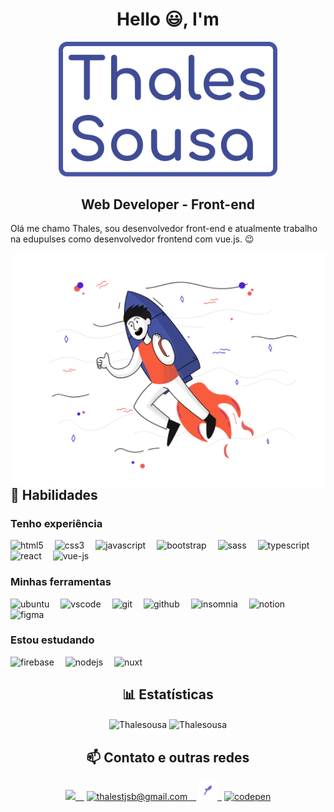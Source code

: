 <h1 align="center">Hello 😃, I'm</h1>


<div align="center">
  <img src="./assets/logo.svg" width="350px">
  <h2 align="center"><strong>Web Developer - Front-end</strong></h2>
</div>


<p>Olá me chamo Thales, sou desenvolvedor front-end e atualmente trabalho na edupulses como desenvolvedor frontend com vue.js. 😉</p>


<img src="./assets/illustration.svg" width="500px" align="right">

<div align="left">
  <h2>🚀 Habilidades</h2>
<!-- ********************************* Tenho experiência ******************************************** -->
  <div>
    <h3>Tenho experiência</h3>
    <img src="https://img.icons8.com/color/48/000000/html-5--v1.png" width="30px" title="html5">&ensp;&ensp;
    <img src="https://img.icons8.com/color/30/000000/css3.png" title="css3"/>&ensp;&ensp;
    <img src="https://img.icons8.com/color/30/000000/javascript.png" title="javascript"/>&ensp;&ensp;
    <img src="https://img.icons8.com/color/30/000000/bootstrap.png" title="bootstrap"/>&ensp;&ensp;
    <img src="https://img.icons8.com/color/30/000000/sass.png" title="sass"/>&ensp;&ensp;
    <img src="https://img.icons8.com/color/30/000000/typescript.png" title="typescript"/>&ensp;&ensp;
    <img src="https://img.icons8.com/plasticine/30/000000/react.png" title="react"/>&ensp;&ensp;
    <img src="https://img.icons8.com/color/30/000000/vue-js.png" title="vue-js"/>&ensp;&ensp;
    
  </div>

<!-- ********************************* Minhas Ferramentas ******************************************** -->
  <div>
    <h3>Minhas ferramentas</h3>
    <img src="https://img.icons8.com/color/30/000000/ubuntu.png" title="ubuntu"/>&ensp;&ensp;
    <img src="https://img.icons8.com/color/30/000000/visual-studio-code-2019.png" title="vscode"/>&ensp;&ensp;
    <img src="https://img.icons8.com/color/30/000000/git.png" title="git"/>&ensp;&ensp;
    <img src="https://img.icons8.com/material-sharp/30/000000/github.png" title="github"/>&ensp;&ensp;
    <img src="https://icons.iconarchive.com/icons/papirus-team/papirus-apps/512/insomnia-icon.png" width="30px" title="insomnia">&ensp;&ensp;
    <img src="https://img.icons8.com/color/30/000000/notion.png" title="notion"/>&ensp;&ensp;
    <img src="https://cdn.worldvectorlogo.com/logos/figma-1.svg" width="16px" title="figma">&ensp;&ensp;
  </div>

<!-- ********************************* Estou Estudando ******************************************** -->
  <div>
    <h3>Estou estudando</h3>
    <img src="https://img.icons8.com/color/30/000000/firebase.png" title="firebase"/>&ensp;&ensp;
    <img src="https://img.icons8.com/color/30/000000/nodejs.png" title="nodejs"/>&ensp;&ensp;
    <img src="https://img.icons8.com/external-tal-revivo-shadow-tal-revivo/30/000000/external-nuxt-js-a-free-and-open-source-web-application-framework-logo-shadow-tal-revivo.png" title="nuxt"/>
  </div>

</div>


<div align="center">

  <h2 align="center">📊 Estatísticas</h2>

  <img src="https://github-readme-stats.vercel.app/api?username=Thalesousa&count_private=true&show_icons=true&text_color=4654A3&title_color=F95B3D&bg_color=181925&icon_color=F95B3D" alt="Thalesousa" width="420" align="center"/> 
  <img src="https://github-readme-stats.vercel.app/api/top-langs/?username=Thalesousa&&langs_count=8&layout=compact&text_color=4654A3&title_color=F95B3D&bg_color=181925&icon_color=F95B3D" alt="Thalesousa" height="165" align="center"/>


</div>

<div align="center">
  <h2>📫 Contato e outras redes</h2>
  <a href="https://www.linkedin.com/in/thalesousa/" target="blank"><img src="https://image.flaticon.com/icons/png/512/174/174857.png" width="25px">&ensp;&ensp;</a>
  <a href="mailto:thalestjsb@gmail.com" target="blank"><img src="https://upload.wikimedia.org/wikipedia/commons/thumb/7/7e/Gmail_icon_%282020%29.svg/1024px-Gmail_icon_%282020%29.svg.png" title="thalestjsb@gmail.com" width="30px">&ensp;&ensp;</a>
  <a href="https://app.rocketseat.com.br/me/thalesousa" target="blank"><img src="./assets/rocketseat.png" title="rocketseat" width="30px">&ensp;</a>
  <a href="https://codepen.io/thalesousa" target="blank"><img src="https://img.icons8.com/ios/30/000000/codepen.png" title="codepen"/></a>
</div>

